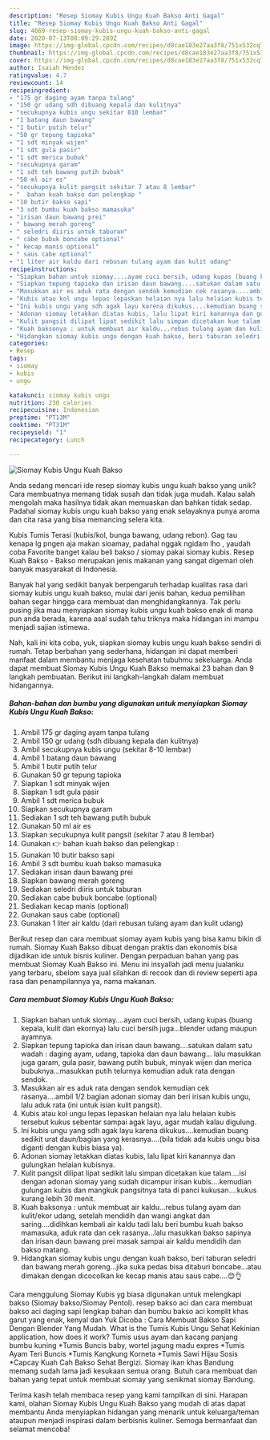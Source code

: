 ```yaml
---
description: "Resep Siomay Kubis Ungu Kuah Bakso Anti Gagal"
title: "Resep Siomay Kubis Ungu Kuah Bakso Anti Gagal"
slug: 4669-resep-siomay-kubis-ungu-kuah-bakso-anti-gagal
date: 2020-07-13T08:09:29.289Z
image: https://img-global.cpcdn.com/recipes/d8cae183e27aa3f8/751x532cq70/siomay-kubis-ungu-kuah-bakso-foto-resep-utama.jpg
thumbnail: https://img-global.cpcdn.com/recipes/d8cae183e27aa3f8/751x532cq70/siomay-kubis-ungu-kuah-bakso-foto-resep-utama.jpg
cover: https://img-global.cpcdn.com/recipes/d8cae183e27aa3f8/751x532cq70/siomay-kubis-ungu-kuah-bakso-foto-resep-utama.jpg
author: Isaiah Mendez
ratingvalue: 4.7
reviewcount: 14
recipeingredient:
- "175 gr daging ayam tanpa tulang"
- "150 gr udang sdh dibuang kepala dan kulitnya"
- "secukupnya kubis ungu sekitar 810 lembar"
- "1 batang daun bawang"
- "1 butir putih telur"
- "50 gr tepung tapioka"
- "1 sdt minyak wijen"
- "1 sdt gula pasir"
- "1 sdt merica bubuk"
- "secukupnya garam"
- "1 sdt teh bawang putih bubuk"
- "50 ml air es"
- "secukupnya kulit pangsit sekitar 7 atau 8 lembar"
- "  bahan kuah bakso dan pelengkap "
- "10 butir bakso sapi"
- "3 sdt bumbu kuah bakso mamasuka"
- "irisan daun bawang prei"
- " bawang merah goreng"
- " seledri diiris untuk taburan"
- " cabe bubuk boncabe optional"
- " kecap manis optional"
- " saus cabe optional"
- "1 liter air kaldu dari rebusan tulang ayam dan kulit udang"
recipeinstructions:
- "Siapkan bahan untuk siomay....ayam cuci bersih, udang kupas (buang kepala, kulit dan ekornya) lalu cuci bersih juga...blender udang maupun ayamnya."
- "Siapkan tepung tapioka dan irisan daun bawang....satukan dalam satu wadah : daging ayam, udang, tapioka dan daun bawang... lalu masukkan juga garam, gula pasir, bawang putih bubuk, minyak wijen dan merica bubuknya...masukkan putih telurnya kemudian aduk rata dengan sendok."
- "Masukkan air es aduk rata dengan sendok kemudian cek rasanya....ambil 1/2 bagian adonan siomay dan beri irisan kubis ungu, lalu aduk rata (ini untuk isian kulit pangsit)."
- "Kubis atau kol ungu lepas lepaskan helaian nya lalu helaian kubis tersebut kukus sebentar sampai agak layu, agar mudah kalau digulung."
- "Ini kubis ungu yang sdh agak layu karena dikukus....kemudian buang sedikit urat daun/bagian yang kerasnya....(bila tidak ada kubis ungu bisa diganti dengan kubis biasa ya)."
- "Adonan siomay letakkan diatas kubis, lalu lipat kiri kanannya dan gulungkan helaian kubisnya."
- "Kulit pangsit dilipat lipat sedikit lalu simpan dicetakan kue talam....isi dengan adonan siomay yang sudah dicampur irisan kubis....kemudian gulungan kubis dan mangkuk pangsitnya tata di panci kukusan....kukus kurang lebih 30 menit."
- "Kuah baksonya : untuk membuat air kaldu...rebus tulang ayam dan kulit/ekor udang, setelah mendidih dan wangi angkat dan saring....didihkan kembali air kaldu tadi lalu beri bumbu kuah bakso mamasuka, aduk rata dan cek rasanya...lalu masukkan bakso sapinya dan irisan daun bawang prei masak sampai air kaldu mendidih dan bakso matang."
- "Hidangkan siomay kubis ungu dengan kuah bakso, beri taburan seledri dan bawang merah goreng...jika suka pedas bisa ditaburi boncabe...atau dimakan dengan dicocolkan ke kecap manis atau saus cabe....😊👌"
categories:
- Resep
tags:
- siomay
- kubis
- ungu

katakunci: siomay kubis ungu 
nutrition: 230 calories
recipecuisine: Indonesian
preptime: "PT13M"
cooktime: "PT31M"
recipeyield: "1"
recipecategory: Lunch

---
```



![Siomay Kubis Ungu Kuah Bakso](https://img-global.cpcdn.com/recipes/d8cae183e27aa3f8/751x532cq70/siomay-kubis-ungu-kuah-bakso-foto-resep-utama.jpg)

Anda sedang mencari ide resep siomay kubis ungu kuah bakso yang unik? Cara membuatnya memang tidak susah dan tidak juga mudah. Kalau salah mengolah maka hasilnya tidak akan memuaskan dan bahkan tidak sedap. Padahal siomay kubis ungu kuah bakso yang enak selayaknya punya aroma dan cita rasa yang bisa memancing selera kita.

Kubis Tumis Terasi (kubis/kol, bunga bawang, udang rebon). Gag tau kenapa lg pngen aja makan sioamay, padahal nggak ngidam lho , yaudah coba Favorite banget kalau beli bakso / siomay pakai siomay kubis. Resep Kuah Bakso - Bakso merupakan jenis makanan yang sangat digemari oleh banyak masyarakat di Indonesia.

Banyak hal yang sedikit banyak berpengaruh terhadap kualitas rasa dari siomay kubis ungu kuah bakso, mulai dari jenis bahan, kedua pemilihan bahan segar hingga cara membuat dan menghidangkannya. Tak perlu pusing jika mau menyiapkan siomay kubis ungu kuah bakso enak di mana pun anda berada, karena asal sudah tahu triknya maka hidangan ini mampu menjadi sajian istimewa.


Nah, kali ini kita coba, yuk, siapkan siomay kubis ungu kuah bakso sendiri di rumah. Tetap berbahan yang sederhana, hidangan ini dapat memberi manfaat dalam membantu menjaga kesehatan tubuhmu sekeluarga. Anda dapat membuat Siomay Kubis Ungu Kuah Bakso memakai 23 bahan dan 9 langkah pembuatan. Berikut ini langkah-langkah dalam membuat hidangannya.

<!--inarticleads1-->

##### Bahan-bahan dan bumbu yang digunakan untuk menyiapkan Siomay Kubis Ungu Kuah Bakso:

1. Ambil 175 gr daging ayam tanpa tulang
1. Ambil 150 gr udang (sdh dibuang kepala dan kulitnya)
1. Ambil secukupnya kubis ungu (sekitar 8-10 lembar)
1. Ambil 1 batang daun bawang
1. Ambil 1 butir putih telur
1. Gunakan 50 gr tepung tapioka
1. Siapkan 1 sdt minyak wijen
1. Siapkan 1 sdt gula pasir
1. Ambil 1 sdt merica bubuk
1. Siapkan secukupnya garam
1. Sediakan 1 sdt teh bawang putih bubuk
1. Gunakan 50 ml air es
1. Siapkan secukupnya kulit pangsit (sekitar 7 atau 8 lembar)
1. Gunakan  👉 bahan kuah bakso dan pelengkap :
1. Gunakan 10 butir bakso sapi
1. Ambil 3 sdt bumbu kuah bakso mamasuka
1. Sediakan irisan daun bawang prei
1. Siapkan  bawang merah goreng
1. Sediakan  seledri diiris untuk taburan
1. Sediakan  cabe bubuk boncabe (optional)
1. Sediakan  kecap manis (optional)
1. Gunakan  saus cabe (optional)
1. Gunakan 1 liter air kaldu (dari rebusan tulang ayam dan kulit udang)


Berikut resep dan cara membuat siomay ayam kubis yang bisa kamu bikin di rumah. Siomay Kuah Bakso dibuat dengan praktis dan ekonomis bisa dijadikan ide untuk bisnis kuliner. Dengan perpaduan bahan yang pas membuat Siomay Kuah Bakso ini. Menu ini insyallah jadi menu jualanku yang terbaru, sbelom saya jual silahkan di recook dan di review seperti apa rasa dan penampilannya ya, nama makanan. 

<!--inarticleads2-->

##### Cara membuat Siomay Kubis Ungu Kuah Bakso:

1. Siapkan bahan untuk siomay....ayam cuci bersih, udang kupas (buang kepala, kulit dan ekornya) lalu cuci bersih juga...blender udang maupun ayamnya.
1. Siapkan tepung tapioka dan irisan daun bawang....satukan dalam satu wadah : daging ayam, udang, tapioka dan daun bawang... lalu masukkan juga garam, gula pasir, bawang putih bubuk, minyak wijen dan merica bubuknya...masukkan putih telurnya kemudian aduk rata dengan sendok.
1. Masukkan air es aduk rata dengan sendok kemudian cek rasanya....ambil 1/2 bagian adonan siomay dan beri irisan kubis ungu, lalu aduk rata (ini untuk isian kulit pangsit).
1. Kubis atau kol ungu lepas lepaskan helaian nya lalu helaian kubis tersebut kukus sebentar sampai agak layu, agar mudah kalau digulung.
1. Ini kubis ungu yang sdh agak layu karena dikukus....kemudian buang sedikit urat daun/bagian yang kerasnya....(bila tidak ada kubis ungu bisa diganti dengan kubis biasa ya).
1. Adonan siomay letakkan diatas kubis, lalu lipat kiri kanannya dan gulungkan helaian kubisnya.
1. Kulit pangsit dilipat lipat sedikit lalu simpan dicetakan kue talam....isi dengan adonan siomay yang sudah dicampur irisan kubis....kemudian gulungan kubis dan mangkuk pangsitnya tata di panci kukusan....kukus kurang lebih 30 menit.
1. Kuah baksonya : untuk membuat air kaldu...rebus tulang ayam dan kulit/ekor udang, setelah mendidih dan wangi angkat dan saring....didihkan kembali air kaldu tadi lalu beri bumbu kuah bakso mamasuka, aduk rata dan cek rasanya...lalu masukkan bakso sapinya dan irisan daun bawang prei masak sampai air kaldu mendidih dan bakso matang.
1. Hidangkan siomay kubis ungu dengan kuah bakso, beri taburan seledri dan bawang merah goreng...jika suka pedas bisa ditaburi boncabe...atau dimakan dengan dicocolkan ke kecap manis atau saus cabe....😊👌


Cara menggulung Siomay Kubis yg biasa digunakan untuk melengkapi bakso (Siomay bakso/Siomay Pentol). resep bakso aci dan cara membuat bakso aci daging sapi lengkap bahan dan bumbu bakso aci komplit khas garut yang enak, kenyal dan Yuk Dicoba : Cara Membuat Bakso Sapi Dengan Blender Yang Mudah. What is the Tumis Kubis Ungu Sehat Kekinian application, how does it work? Tumis usus ayam dan kacang panjang bumbu kuning *Tumis Buncis baby, wortel jagung madu expres *Tumis Ayam Teri Buncis *Tumis Kangkung Korneta *Tumis Sawi Hijau Sosis *Capcay Kuah Cah Bakso Sehat Bergizi. Siomay ikan khas Bandung memang sudah lama jadi kesukaan semua orang. Butuh cara membuat dan bahan yang tepat untuk membuat siomay yang senikmat siomay Bandung. 

Terima kasih telah membaca resep yang kami tampilkan di sini. Harapan kami, olahan Siomay Kubis Ungu Kuah Bakso yang mudah di atas dapat membantu Anda menyiapkan hidangan yang menarik untuk keluarga/teman ataupun menjadi inspirasi dalam berbisnis kuliner. Semoga bermanfaat dan selamat mencoba!
